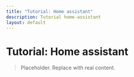 ```yaml
---
title: "Tutorial: Home assistant"
description: Tutorial home-assistant
layout: default
---
```


# Tutorial: Home assistant

> Placeholder. Replace with real content.
